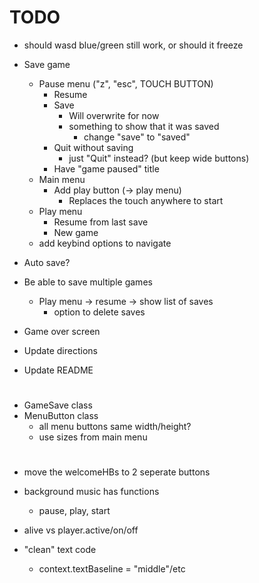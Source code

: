 # TODO

- should wasd blue/green still work, or should it freeze

- Save game
    - Pause menu ("z", "esc", TOUCH BUTTON)
        - Resume
        - Save
            - Will overwrite for now
            - something to show that it was saved
                - change "save" to "saved"
        - Quit without saving
            - just "Quit" instead? (but keep wide buttons)
        - Have "game paused" title
    - Main menu
        - Add play button (-> play menu)
            - Replaces the touch anywhere to start
    - Play menu
        - Resume from last save
        - New game
    - add keybind options to navigate

- Auto save?

- Be able to save multiple games
    - Play menu -> resume -> show list of saves
        - option to delete saves

- Game over screen

- Update directions
- Update README

#

- GameSave class
- MenuButton class
    - all menu buttons same width/height?
    - use sizes from main menu

# 

- move the welcomeHBs to 2 seperate buttons
- background music has functions
    - pause, play, start
- alive vs player.active/on/off

- "clean" text code
    - context.textBaseline = "middle"/etc